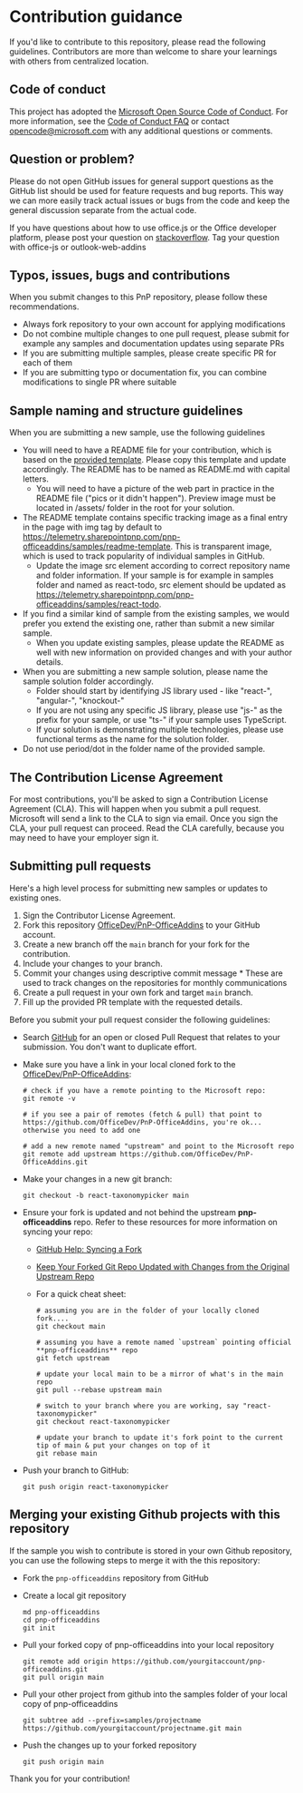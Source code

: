 # Contribution guidance

If you'd like to contribute to this repository, please read the following guidelines. Contributors are more than welcome to share your learnings with others from centralized location.

## Code of conduct

This project has adopted the [Microsoft Open Source Code of Conduct](https://opensource.microsoft.com/codeofconduct/).
For more information, see the [Code of Conduct FAQ](https://opensource.microsoft.com/codeofconduct/faq/) or contact [opencode@microsoft.com](mailto:opencode@microsoft.com) with any additional questions or comments.

## Question or problem?

Please do not open GitHub issues for general support questions as the GitHub list should be used for feature requests and bug reports. This way we can more easily track actual issues or bugs from the code and keep the general discussion separate from the actual code.

If you have questions about how to use office.js or the Office developer platform, please post your question on [stackoverflow](https://stackoverflow.com). Tag your question with office-js or outlook-web-addins

## Typos, issues, bugs and contributions

When you submit changes to this PnP repository, please follow these recommendations.

* Always fork repository to your own account for applying modifications
* Do not combine multiple changes to one pull request, please submit for example any samples and documentation updates using separate PRs
* If you are submitting multiple samples, please create specific PR for each of them
* If you are submitting typo or documentation fix, you can combine modifications to single PR where suitable

## Sample naming and structure guidelines

When you are submitting a new sample, use the following guidelines

* You will need to have a README file for your contribution, which is based on the [provided template](../readme-template.md). Please copy this template and update accordingly. The README has to be named as README.md with capital letters.
  * You will need to have a picture of the web part in practice in the README file ("pics or it didn't happen"). Preview image must be located in /assets/ folder in the root for your solution.
* The README template contains specific tracking image as a final entry in the page with img tag by default to https://telemetry.sharepointpnp.com/pnp-officeaddins/samples/readme-template. This is transparent image, which is used to track popularity of individual samples in GitHub.
  * Update the image src element according to correct repository name and folder information. If your sample is for example in samples folder and named as react-todo, src element should be updated as https://telemetry.sharepointpnp.com/pnp-officeaddins/samples/react-todo.
* If you find a similar kind of sample from the existing samples, we would prefer you extend the existing one, rather than submit a new similar sample.
  * When you update existing samples, please update the README as well with new information on provided changes and with your author details.
* When you are submitting a new sample solution, please name the sample solution folder accordingly.
  * Folder should start by identifying JS library used - like "react-", "angular-", "knockout-"
  * If you are not using any specific JS library, please use "js-" as the prefix for your sample, or use "ts-" if your sample uses TypeScript.
  * If your solution is demonstrating multiple technologies, please use functional terms as the name for the solution folder.
* Do not use period/dot in the folder name of the provided sample.

## The Contribution License Agreement

For most contributions, you'll be asked to sign a Contribution License Agreement (CLA). This will happen when you submit a pull request. Microsoft will send a link to the CLA to sign via email. Once you sign the CLA, your pull request can proceed. Read the CLA carefully, because you may need to have your employer sign it.

## Submitting pull requests

Here's a high level process for submitting new samples or updates to existing ones.

1. Sign the Contributor License Agreement.
1. Fork this repository [OfficeDev/PnP-OfficeAddins](https://github.com/OfficeDev/PnP-OfficeAddins) to your GitHub account.
1. Create a new branch off the `main` branch for your fork for the contribution.
1. Include your changes to your branch.
1. Commit your changes using descriptive commit message * These are used to track changes on the repositories for monthly communications
1. Create a pull request in your own fork and target `main` branch.
1. Fill up the provided PR template with the requested details.

Before you submit your pull request consider the following guidelines:

* Search [GitHub](https://github.com/OfficeDev/PnP-OfficeAddins/pulls) for an open or closed Pull Request
  that relates to your submission. You don't want to duplicate effort.
* Make sure you have a link in your local cloned fork to the [OfficeDev/PnP-OfficeAddins](https://github.com/OfficeDev/PnP-OfficeAddins):

  ```shell
  # check if you have a remote pointing to the Microsoft repo:
  git remote -v

  # if you see a pair of remotes (fetch & pull) that point to https://github.com/OfficeDev/PnP-OfficeAddins, you're ok... otherwise you need to add one

  # add a new remote named "upstream" and point to the Microsoft repo
  git remote add upstream https://github.com/OfficeDev/PnP-OfficeAddins.git
  ```

* Make your changes in a new git branch:

  ```shell
  git checkout -b react-taxonomypicker main
  ```

* Ensure your fork is updated and not behind the upstream **pnp-officeaddins** repo. Refer to these resources for more information on syncing your repo:
  * [GitHub Help: Syncing a Fork](https://help.github.com/articles/syncing-a-fork/)
  * [Keep Your Forked Git Repo Updated with Changes from the Original Upstream Repo](http://www.andrewconnell.com/blog/keep-your-forked-git-repo-updated-with-changes-from-the-original-upstream-repo)
  * For a quick cheat sheet:

    ```shell
    # assuming you are in the folder of your locally cloned fork....
    git checkout main

    # assuming you have a remote named `upstream` pointing official **pnp-officeaddins** repo
    git fetch upstream

    # update your local main to be a mirror of what's in the main repo
    git pull --rebase upstream main

    # switch to your branch where you are working, say "react-taxonomypicker"
    git checkout react-taxonomypicker

    # update your branch to update it's fork point to the current tip of main & put your changes on top of it
    git rebase main
    ```

* Push your branch to GitHub:

  ```shell
  git push origin react-taxonomypicker
  ```

## Merging your existing Github projects with this repository

If the sample you wish to contribute is stored in your own Github repository, you can use the following steps to merge it with the this repository:

* Fork the `pnp-officeaddins` repository from GitHub
* Create a local git repository

    ```shell
    md pnp-officeaddins
    cd pnp-officeaddins
    git init
    ```

* Pull your forked copy of pnp-officeaddins into your local repository

    ```shell
    git remote add origin https://github.com/yourgitaccount/pnp-officeaddins.git
    git pull origin main
    ```

* Pull your other project from github into the samples folder of your local copy of pnp-officeaddins

    ```shell
    git subtree add --prefix=samples/projectname https://github.com/yourgitaccount/projectname.git main
    ```

* Push the changes up to your forked repository

    ```shell
    git push origin main
    ```

Thank you for your contribution!

